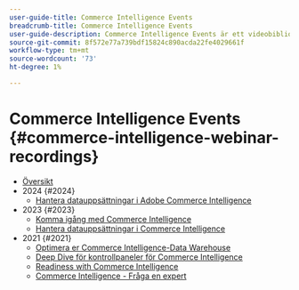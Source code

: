 ```yaml
---
user-guide-title: Commerce Intelligence Events
breadcrumb-title: Commerce Intelligence Events
user-guide-description: Commerce Intelligence Events är ett videobibliotek där experter och kollegor har delat med sig av sina tankar och idéer om Adobe Commerce Intelligence.
source-git-commit: 8f572e77a739bdf15824c890acda22fe4029661f
workflow-type: tm+mt
source-wordcount: '73'
ht-degree: 1%

---
```



# Commerce Intelligence Events  {#commerce-intelligence-webinar-recordings}

+ [Översikt](overview.md)
+ 2024 {#2024}
   + [Hantera datauppsättningar i Adobe Commerce Intelligence](2024/manage-data-sets-adobe-commerce.md)
+ 2023 {#2023}
   + [Komma igång med Commerce Intelligence](2023/getting-started.md)
   + [Hantera datauppsättningar i Commerce Intelligence](2023/manage-data-sets.md)
+ 2021 {#2021}
   + [Optimera er Commerce Intelligence-Data Warehouse](2021-22/optimize-data-warehouse.md)
   + [Deep Dive för kontrollpaneler för Commerce Intelligence](2021-22/dashboards-deep-dive.md)
   + [Readiness with Commerce Intelligence](2021-22/holiday-readiness.md)
   + [Commerce Intelligence - Fråga en expert](2021-22/ask-expert.md)

<!--+ Commerce Events {#commerce-events}
  + [Overview](commerce-events/overview.md)
  + 2022 {#2022}
    + [Top Tips and Tricks for Adobe Campaign Standard](customer-journeys/2022/tips-and-tricks.md)
    + [Develop and customize data models in Adobe [!DNL Campaign Classic]](customer-journeys/2022/data-models.md)

+ Data and insights {#commerce-release-updates}
  + [Overview](commerce-release-updates/overview.md)
  + 2022 {#2022}
    + [Innovations and trends](data-and-insights/2022/innovations.md)
    + [Sensei and Analysis Workspace](data-and-insights/2022/sensei.md)
    + [Personalize and automate with Adobe Target](data-and-insights/2022/personalize.md)
    + [Analytics and Target applications for Mobile and Apps](data-and-insights/2022/mobile-and-apps.md)
    + [Cross Device Analytics and Customer Journey Analytics](data-and-insights/2022/cross-device-analytics.md) -->